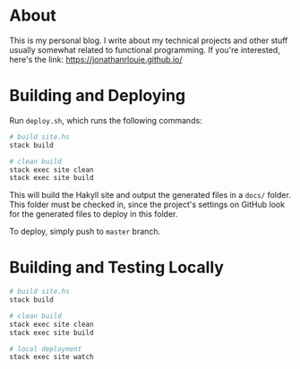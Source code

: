 # About

This is my personal blog. I write about my technical projects and other stuff usually somewhat related to functional programming. If you're interested, here's the link: https://jonathanrlouie.github.io/

# Building and Deploying

Run `deploy.sh`, which runs the following commands:

```bash
# build site.hs
stack build

# clean build
stack exec site clean
stack exec site build
```
This will build the Hakyll site and output the generated files in a `docs/` folder. This folder must be checked in, since the project's settings on GitHub look for the generated files to deploy in this folder.

To deploy, simply push to `master` branch.

# Building and Testing Locally
```bash
# build site.hs
stack build

# clean build
stack exec site clean
stack exec site build

# local deployment
stack exec site watch
```
